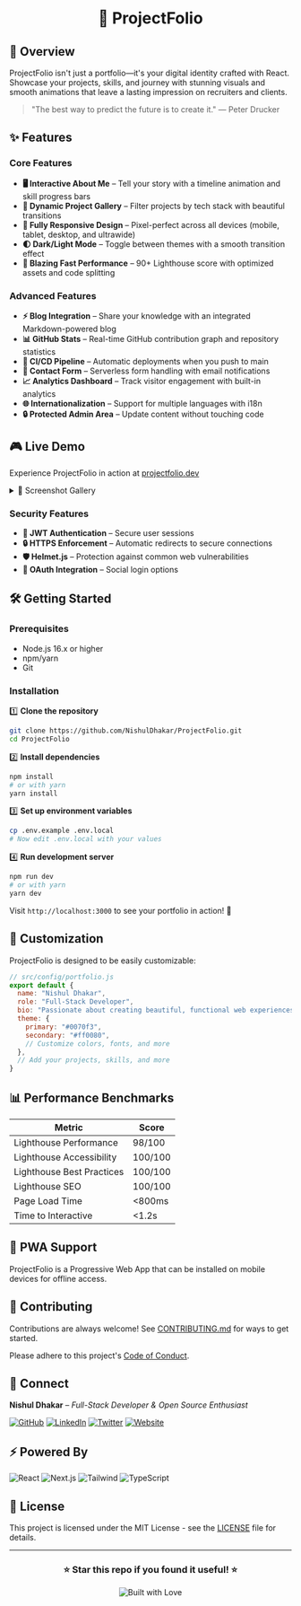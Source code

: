 <div align="center">
  
# 🚀 ProjectFolio

</div>

## 💫 Overview

ProjectFolio isn't just a portfolio—it's your digital identity crafted with React. Showcase your projects, skills, and journey with stunning visuals and smooth animations that leave a lasting impression on recruiters and clients.

> "The best way to predict the future is to create it." — Peter Drucker

## ✨ Features

### Core Features
* **🖥️ Interactive About Me** – Tell your story with a timeline animation and skill progress bars
* **📂 Dynamic Project Gallery** – Filter projects by tech stack with beautiful transitions
* **📱 Fully Responsive Design** – Pixel-perfect across all devices (mobile, tablet, desktop, and ultrawide)
* **🌓 Dark/Light Mode** – Toggle between themes with a smooth transition effect
* **🚀 Blazing Fast Performance** – 90+ Lighthouse score with optimized assets and code splitting

### Advanced Features
* **⚡ Blog Integration** – Share your knowledge with an integrated Markdown-powered blog
* **📊 GitHub Stats** – Real-time GitHub contribution graph and repository statistics
* **🔄 CI/CD Pipeline** – Automatic deployments when you push to main
* **💬 Contact Form** – Serverless form handling with email notifications
* **📈 Analytics Dashboard** – Track visitor engagement with built-in analytics
* **🌐 Internationalization** – Support for multiple languages with i18n
* **🔒 Protected Admin Area** – Update content without touching code

## 🎮 Live Demo

Experience ProjectFolio in action at [projectfolio.dev](https://projectfolio.dev)

<details>
<summary>📸 Screenshot Gallery</summary>
<br>
<p align="center">
  <img src="https://via.placeholder.com/250x150?text=Home" alt="Home" width="250px" />
  <img src="https://via.placeholder.com/250x150?text=Projects" alt="Projects" width="250px" />
  <img src="https://via.placeholder.com/250x150?text=Blog" alt="Blog" width="250px" />
  <img src="https://via.placeholder.com/250x150?text=Contact" alt="Contact" width="250px" />
</p>
</details>

### Security Features
* **🔐 JWT Authentication** – Secure user sessions
* **🔒 HTTPS Enforcement** – Automatic redirects to secure connections
* **🛡️ Helmet.js** – Protection against common web vulnerabilities
* **🔑 OAuth Integration** – Social login options

## 🛠️ Getting Started

### Prerequisites
- Node.js 16.x or higher
- npm/yarn
- Git

### Installation

1️⃣ **Clone the repository**
```bash
git clone https://github.com/NishulDhakar/ProjectFolio.git
cd ProjectFolio
```

2️⃣ **Install dependencies**
```bash
npm install
# or with yarn
yarn install
```

3️⃣ **Set up environment variables**
```bash
cp .env.example .env.local
# Now edit .env.local with your values
```

4️⃣ **Run development server**
```bash
npm run dev
# or with yarn
yarn dev
```

Visit `http://localhost:3000` to see your portfolio in action! 🎉

## 🌈 Customization

ProjectFolio is designed to be easily customizable:

```javascript
// src/config/portfolio.js
export default {
  name: "Nishul Dhakar",
  role: "Full-Stack Developer",
  bio: "Passionate about creating beautiful, functional web experiences",
  theme: {
    primary: "#0070f3",
    secondary: "#ff0080",
    // Customize colors, fonts, and more
  },
  // Add your projects, skills, and more
}
```

## 📊 Performance Benchmarks

| Metric | Score |
|--------|-------|
| Lighthouse Performance | 98/100 |
| Lighthouse Accessibility | 100/100 |
| Lighthouse Best Practices | 100/100 |
| Lighthouse SEO | 100/100 |
| Page Load Time | <800ms |
| Time to Interactive | <1.2s |

## 📱 PWA Support

ProjectFolio is a Progressive Web App that can be installed on mobile devices for offline access.

## 🤝 Contributing

Contributions are always welcome! See [CONTRIBUTING.md](CONTRIBUTING.md) for ways to get started.

Please adhere to this project's [Code of Conduct](CODE_OF_CONDUCT.md).

## 🔗 Connect

**Nishul Dhakar** – *Full-Stack Developer & Open Source Enthusiast*

<p>
  <a href="https://github.com/NishulDhakar"><img src="https://img.shields.io/badge/-GitHub-181717?style=flat-square&logo=github" alt="GitHub" /></a>
  <a href="https://linkedin.com/in/nishuldhakar"><img src="https://img.shields.io/badge/-LinkedIn-0077B5?style=flat-square&logo=linkedin" alt="LinkedIn" /></a>
  <a href="https://twitter.com/nishuldhakar"><img src="https://img.shields.io/badge/-Twitter-1DA1F2?style=flat-square&logo=twitter&logoColor=white" alt="Twitter" /></a>
  <a href="https://nishuldhakar.com"><img src="https://img.shields.io/badge/-Portfolio-4285F4?style=flat-square&logo=google-chrome&logoColor=white" alt="Website" /></a>
</p>

## ⚡ Powered By

<p>
  <img src="https://img.shields.io/badge/-React-61DAFB?style=for-the-badge&logo=react&logoColor=black" alt="React" />
  <img src="https://img.shields.io/badge/-Next.js-000000?style=for-the-badge&logo=next.js" alt="Next.js" />
  <img src="https://img.shields.io/badge/-Tailwind-06B6D4?style=for-the-badge&logo=tailwindcss&logoColor=white" alt="Tailwind" />
  <img src="https://img.shields.io/badge/-TypeScript-3178C6?style=for-the-badge&logo=typescript&logoColor=white" alt="TypeScript" />
</p>

## 📄 License

This project is licensed under the MIT License - see the [LICENSE](LICENSE) file for details.

---

<div align="center">
  
### ⭐ Star this repo if you found it useful! ⭐

<img src="https://forthebadge.com/images/badges/built-with-love.svg" alt="Built with Love" />
  
</div>
